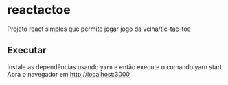 # reactactoe

Projeto react simples que permite jogar jogo da velha/tic-tac-toe 

## Executar
Instale as dependências usando `yarn` e então execute o comando
    yarn start
Abra o navegador em [http://localhost:3000](http://localhost:3000)